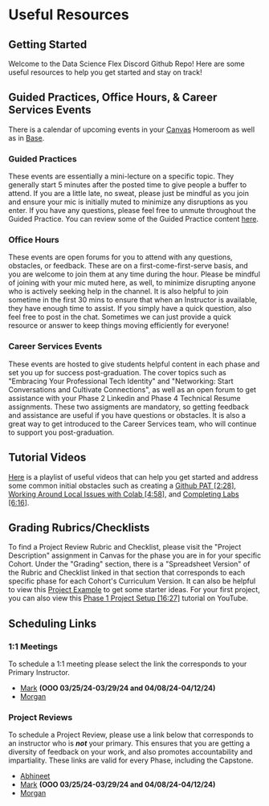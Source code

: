 # Useful Resources

## Getting Started
Welcome to the Data Science Flex Discord Github Repo! Here are some useful resources to help you get started and stay on track!


## Guided Practices, Office Hours, & Career Services Events
There is a calendar of upcoming events in your [Canvas](https://learning.flatironschool.com/) Homeroom as well as in [Base](https://base.flatironschool.com/events). 

### Guided Practices
These events are essentially a mini-lecture on a specific topic. They generally start 5 minutes after the posted time to give people a buffer to attend. If you are a little late, no sweat, please just be mindful as you join and ensure your mic is initially muted to minimize any disruptions as you enter. If you have any questions, please feel free to unmute throughout the Guided Practice. You can review some of the Guided Practice content [here](https://github.com/mark-barbour/ds-flex). 

### Office Hours
These events are open forums for you to attend with any questions, obstacles, or feedback. These are on a first-come-first-serve basis, and you are welcome to join them at any time during the hour. Please be mindful of joining with your mic muted here, as well, to minimize disrupting anyone who is actively seeking help in the channel. It is also helpful to join sometime in the first 30 mins to ensure that when an Instructor is available, they have enough time to assist. If you simply have a quick question, also feel free to post in the chat. Sometimes we can just provide a quick resource or answer to keep things moving efficiently for everyone!

### Career Services Events
These events are hosted to give students helpful content in each phase and set you up for success post-graduation. The cover topics such as "Embracing Your Professional Tech Identity" and "Networking: Start Conversations and Cultivate Connections", as well as an open forum to get assistance with your Phase 2 Linkedin and Phase 4 Technical Resume assignments. These two assigments are mandatory, so getting feedback and assistance are useful if you have questions or obstacles. It is also a great way to get introduced to the Career Services team, who will continue to support you post-graduation.

## Tutorial Videos
[Here](https://youtube.com/playlist?list=PLyegY76QmnvYTTdLuX4JF7Vq6kKFTxm8a&si=49g1uOeZoFJV7v2b) is a playlist of useful videos that can help you get started and address some common initial obstacles such as creating a [Github PAT [2:28]](https://youtu.be/AAsrZcV45d8?si=GrvyRcD34DLzErMW), [Working Around Local Issues with Colab [4:58]](https://youtu.be/bLURfkSXnGw?si=MdWrhaJbPdfnqCG0), and [Completing Labs [6:16]](https://youtu.be/iW1wgOx4t1o?si=xcqXrIoj_HSed1Gp).

## Grading Rubrics/Checklists
To find a Project Review Rubric and Checklist, please visit the "Project Description" assignment in Canvas for the phase you are in for your specific Cohort. Under the "Grading" section, there is a "Spreadsheet Version" of the Rubric and Checklist linked in that section that corresponds to each specific phase for each Cohort's Curriculum Version. It can also be helpful to view this [Project Example](https://github.com/learn-co-curriculum/dsc-project-template/tree/example-mvp) to get some starter ideas. For your first project, you can also view this [Phase 1 Project Setup [16:27]](https://youtu.be/xOoCd5VBzXw?si=kOL0GbK4s9vsbZz0) tutorial on YouTube.

## Scheduling Links
### 1:1 Meetings
To schedule a 1:1 meeting please select the link the corresponds to your Primary Instructor.

 * [Mark](https://calendly.com/flex_booking_mark/one_on_one) **(OOO 03/25/24-03/29/24 and 04/08/24-04/12/24)**
 * [Morgan](https://calendly.com/morgan-jones-ds/1-1-session-with-morgan)

### Project Reviews
To schedule a Project Review, please use a link below that corresponds to an instructor who is ***not*** your primary. This ensures that you are getting a diversity of feedback on your work, and also promotes accountability and impartiality. These links are valid for every Phase, including the Capstone. 

 * [Abhineet](https://calendly.com/meet-with-abhineet/ods-project-review)
 * [Mark](https://calendly.com/flex_booking_mark/project_reviews) **(OOO 03/25/24-03/29/24 and 04/08/24-04/12/24)**
 * [Morgan](https://calendly.com/morgan-jones-ds/ds-flex-project-review-with-morgan)
 